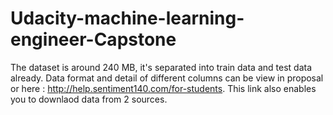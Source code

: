 # Udacity-machine-learning-engineer-Capstone

The dataset is around 240 MB, it's separated into train data and test data already. Data format  and detail of different columns can be view in proposal or here : http://help.sentiment140.com/for-students. This link also enables you to downlaod data from 2 sources. 


 

